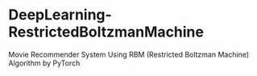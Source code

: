 # DeepLearning-RestrictedBoltzmanMachine
Movie Recommender System Using RBM (Restricted Boltzman Machine) Algorithm by PyTorch
